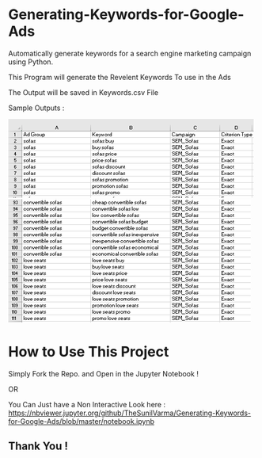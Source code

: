 # Generating-Keywords-for-Google-Ads
Automatically generate keywords for a search engine marketing campaign using Python.

This Program will generate the Revelent Keywords To use in the Ads

The Output will be saved in Keywords.csv File

Sample Outputs :

![Output_1](https://github.com/TheSunilVarma/Generating-Keywords-for-Google-Ads/blob/master/output1.PNG)
![Output_2](https://github.com/TheSunilVarma/Generating-Keywords-for-Google-Ads/blob/master/output2.PNG)

# How to Use This Project

Simply Fork the Repo. and Open in the Jupyter Notebook !

OR

You Can Just have a Non Interactive Look here : https://nbviewer.jupyter.org/github/TheSunilVarma/Generating-Keywords-for-Google-Ads/blob/master/notebook.ipynb

## Thank You !
